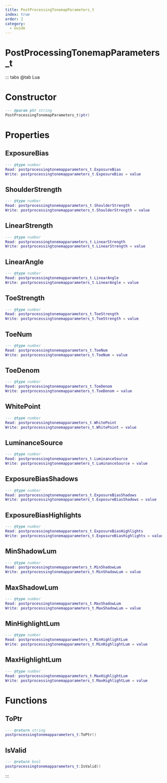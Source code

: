 ```yaml
---
title: PostProcessingTonemapParameters_t
index: true
order: 2
category:
  - Guide
---
```


# PostProcessingTonemapParameters_t

::: tabs
@tab Lua
# Constructor
```lua
--- @param ptr string
PostProcessingTonemapParameters_t(ptr)
```
# Properties
## ExposureBias 
```lua
--- @type number
Read: postprocessingtonemapparameters_t.ExposureBias
Write: postprocessingtonemapparameters_t.ExposureBias = value
```
## ShoulderStrength 
```lua
--- @type number
Read: postprocessingtonemapparameters_t.ShoulderStrength
Write: postprocessingtonemapparameters_t.ShoulderStrength = value
```
## LinearStrength 
```lua
--- @type number
Read: postprocessingtonemapparameters_t.LinearStrength
Write: postprocessingtonemapparameters_t.LinearStrength = value
```
## LinearAngle 
```lua
--- @type number
Read: postprocessingtonemapparameters_t.LinearAngle
Write: postprocessingtonemapparameters_t.LinearAngle = value
```
## ToeStrength 
```lua
--- @type number
Read: postprocessingtonemapparameters_t.ToeStrength
Write: postprocessingtonemapparameters_t.ToeStrength = value
```
## ToeNum 
```lua
--- @type number
Read: postprocessingtonemapparameters_t.ToeNum
Write: postprocessingtonemapparameters_t.ToeNum = value
```
## ToeDenom 
```lua
--- @type number
Read: postprocessingtonemapparameters_t.ToeDenom
Write: postprocessingtonemapparameters_t.ToeDenom = value
```
## WhitePoint 
```lua
--- @type number
Read: postprocessingtonemapparameters_t.WhitePoint
Write: postprocessingtonemapparameters_t.WhitePoint = value
```
## LuminanceSource 
```lua
--- @type number
Read: postprocessingtonemapparameters_t.LuminanceSource
Write: postprocessingtonemapparameters_t.LuminanceSource = value
```
## ExposureBiasShadows 
```lua
--- @type number
Read: postprocessingtonemapparameters_t.ExposureBiasShadows
Write: postprocessingtonemapparameters_t.ExposureBiasShadows = value
```
## ExposureBiasHighlights 
```lua
--- @type number
Read: postprocessingtonemapparameters_t.ExposureBiasHighlights
Write: postprocessingtonemapparameters_t.ExposureBiasHighlights = value
```
## MinShadowLum 
```lua
--- @type number
Read: postprocessingtonemapparameters_t.MinShadowLum
Write: postprocessingtonemapparameters_t.MinShadowLum = value
```
## MaxShadowLum 
```lua
--- @type number
Read: postprocessingtonemapparameters_t.MaxShadowLum
Write: postprocessingtonemapparameters_t.MaxShadowLum = value
```
## MinHighlightLum 
```lua
--- @type number
Read: postprocessingtonemapparameters_t.MinHighlightLum
Write: postprocessingtonemapparameters_t.MinHighlightLum = value
```
## MaxHighlightLum 
```lua
--- @type number
Read: postprocessingtonemapparameters_t.MaxHighlightLum
Write: postprocessingtonemapparameters_t.MaxHighlightLum = value
```
# Functions
## ToPtr
```lua
--- @return string
postprocessingtonemapparameters_t:ToPtr()
```
## IsValid
```lua
--- @return bool
postprocessingtonemapparameters_t:IsValid()
```

:::